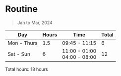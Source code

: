 # Routine 
> Jan to Mar, 2024

| Day | Hours | Time| Total |
|-----|-------|-----|-------|
| Mon - Thurs | 1.5 | 09:45 - 11:15 | 6 |
| Sat - Sun | 6 | 11:00 - 01:00 <br> 04:00 - 08:00| 12 |

Total hours: 18 hours
